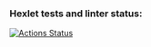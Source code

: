 ### Hexlet tests and linter status:
[![Actions Status](https://github.com/pigrew1337/frontend-project-44/actions/workflows/hexlet-check.yml/badge.svg)](https://github.com/pigrew1337/frontend-project-44/actions)